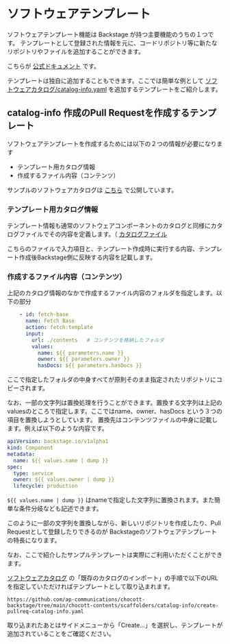 # ソフトウェアテンプレート

ソフトウェアテンプレート機能は Backstage が持つ主要機能のうちの１つです。
テンプレートとして登録された情報を元に、コードリポジトリ等に新たなリポジトリやファイルを追加することができます。

こちらが [公式ドキュメント](https://backstage.io/docs/features/software-templates/) です。

テンプレートは独自に追加することもできます。ここでは簡単な例として [ソフトウェアカタログ/catalog-info.yaml](../catalogs/index.md) を追加するテンプレートをご紹介します。

## catalog-info 作成のPull Requestを作成するテンプレート

ソフトウェアテンプレートを作成するためには以下の２つの情報が必要になります

- テンプレート用カタログ情報
- 作成するファイル内容（コンテンツ）

サンプルのソフトウェアカタログは [こちら](https://github.com/ap-communications/chocott-backstage/tree/main/chocott-contents/scaffolders/catalog-info) で公開しています。

### テンプレート用カタログ情報

テンプレート情報も通常のソフトウェアコンポーネントのカタログと同様にカタログファイルでその内容を定義します。（ [カタログファイル](https://github.com/ap-communications/chocott-backstage/tree/main/chocott-contents/scaffolders/catalog-info/create-pullreq-catalog-info.yaml)

こちらのファイルで入力項目と、テンプレート作成時に実行する内容、テンプレート作成後Backstage側に反映する内容を記載します。

### 作成するファイル内容（コンテンツ）

上記のカタログ情報のなかで作成するファイル内容のフォルダを指定します。以下の部分

```yaml
    - id: fetch-base
      name: Fetch Base
      action: fetch:template
      input:
        url: ./contents   # コンテンツを格納したフォルダ
        values:
          name: ${{ parameters.name }}
          owner: ${{ parameters.owner }}
          hasDocs: ${{ parameters.hasDocs }}

```

ここで指定したフォルダの中身すべてが原則そのまま指定されたリポジトリにコピーされます。

なお、一部の文字列は置換処理を行うことができます。置換する文字列は上記の valuesのところで指定します。ここではname、owner、hasDocs という３つの項目を置換しようとしています。
置換先はコンテンツファイルの中身に記載します。例えば以下のような内容です。

```yaml
apiVersion: backstage.io/v1alpha1
kind: Component
metadata:
  name: ${{ values.name | dump }}
spec:
  type: service
  owner: ${{ values.owner | dump }}
  lifecycle: production
```

`${{ values.name | dump }}` はnameで指定した文字列に置換されます。また簡単な条件分岐なども記述できます。

このように一部の文字列を置換しながら、新しいリポジトリを作成したり、Pull Requestとして登録したりできるのが Backstageのソフトウェアテンプレートの特長になります。

なお、ここで紹介したサンプルテンプレートは実際にご利用いただくことができます。

[ソフトウェアカタログ](../catalogs/index.md) の「既存のカタログのインポート」の手順で以下のURLを指定していただければテンプレートとして取り込まれます。

```
https://github.com/ap-communications/chocott-backstage/tree/main/chocott-contents/scaffolders/catalog-info/create-pullreq-catalog-info.yaml
```

取り込まれたあとはサイドメニューから「Create...」を選択し、テンプレートが追加されていることをご確認ください。
